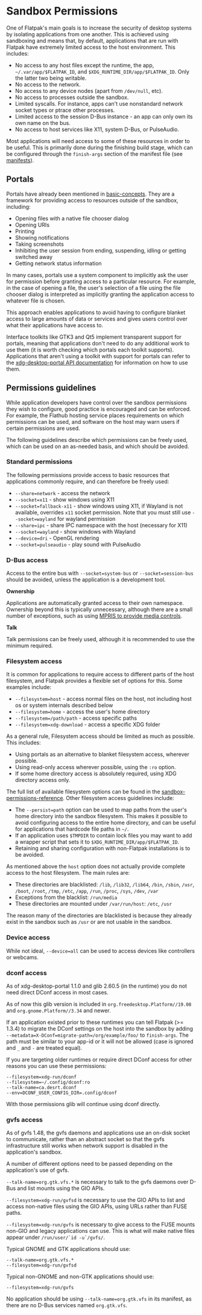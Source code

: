 # Sandbox Permissions

One of Flatpak's main goals is to increase the security of desktop
systems by isolating applications from one another. This is achieved
using sandboxing and means that, by default, applications that are run
with Flatpak have extremely limited access to the host environment. This
includes:

- No access to any host files except the runtime, the app,
  `~/.var/app/$FLATPAK_ID`, and `$XDG_RUNTIME_DIR/app/$FLATPAK_ID`.
  Only the latter two being writable.
- No access to the network.
- No access to any device nodes (apart from `/dev/null`, etc).
- No access to processes outside the sandbox.
- Limited syscalls. For instance, apps can't use nonstandard network
  socket types or ptrace other processes.
- Limited access to the session D-Bus instance - an app can only own
  its own name on the bus.
- No access to host services like X11, system D-Bus, or PulseAudio.

Most applications will need access to some of these resources in order
to be useful. This is primarily done during the finishing build stage,
which can be configured through the `finish-args` section of the
manifest file (see [manifests](manifests)).

## Portals

Portals have already been mentioned in
[basic-concepts](../getting-started/basic-concepts). They are a framework for
providing access to resources outside of the sandbox, including:

- Opening files with a native file chooser dialog
- Opening URIs
- Printing
- Showing notifications
- Taking screenshots
- Inhibiting the user session from ending, suspending, idling or
  getting switched away
- Getting network status information

In many cases, portals use a system component to implicitly ask the user
for permission before granting access to a particular resource. For
example, in the case of opening a file, the user's selection of a file
using the file chooser dialog is interpreted as implicitly granting the
application access to whatever file is chosen.

This approach enables applications to avoid having to configure blanket
access to large amounts of data or services and gives users control over
what their applications have access to.

Interface toolkits like GTK3 and Qt5 implement transparent support for
portals, meaning that applications don't need to do any additional work
to use them (it is worth checking which portals each toolkit supports).
Applications that aren't using a toolkit with support for portals can
refer to the [xdg-desktop-portal API
documentation](https://flatpak.github.io/xdg-desktop-portal/portal-docs.html)
for information on how to use them.

## Permissions guidelines

While application developers have control over the sandbox permissions
they wish to configure, good practice is encouraged and can be enforced.
For example, the Flathub hosting service places requirements on which
permissions can be used, and software on the host may warn users if
certain permissions are used.

The following guidelines describe which permissions can be freely used,
which can be used on an as-needed basis, and which should be avoided.

### Standard permissions

The following permissions provide access to basic resources that
applications commonly require, and can therefore be freely used:

- `--share=network` - access the network
- `--socket=x11` - show windows using X11
- `--socket=fallback-x11` - show windows using X11, if Wayland is not
  available, overrides `x11` socket permission. Note that you must
  still use `--socket=wayland` for wayland permission
- `--share=ipc` - share IPC namespace with the host (necessary for
  X11)
- `--socket=wayland` - show windows with Wayland
- `--device=dri` - OpenGL rendering
- `--socket=pulseaudio` - play sound with PulseAudio

### D-Bus access

Access to the entire bus with `--socket=system-bus` or
`--socket=session-bus` should be avoided, unless the application is a
development tool.

**Ownership**

Applications are automatically granted access to their own namespace.
Ownership beyond this is typically unnecessary, although there are a
small number of exceptions, such as using [MPRIS to provide media
controls](https://www.freedesktop.org/wiki/Specifications/mpris-spec/).

**Talk**

Talk permissions can be freely used, although it is recommended to use
the minimum required.

### Filesystem access

It is common for applications to require access to different parts of
the host filesystem, and Flatpak provides a flexible set of options for
this. Some examples include:

- `--filesystem=host` - access normal files on the host, not including
  host os or system internals described below
- `--filesystem=home` - access the user's home directory
- `--filesystem=/path/path` - access specific paths
- `--filesystem=xdg-download` - access a specific XDG folder

As a general rule, Filesystem access should be limited as much as
possible. This includes:

- Using portals as an alternative to blanket filesystem access,
  wherever possible.
- Using read-only access wherever possible, using the `:ro` option.
- If some home directory access is absolutely required, using XDG
  directory access only.

The full list of available filesystem options can be found in the
[sandbox-permissions-reference](sandbox-permissions-reference). Other
filesystem access guidelines include:

- The `--persist=path` option can be used to map paths from the
  user's home directory into the sandbox filesystem. This makes it
  possible to avoid configuring access to the entire home directory,
  and can be useful for applications that hardcode file paths in `~/`.
- If an application uses `$TMPDIR` to contain lock files you may want
  to add a wrapper script that sets it to
  `$XDG_RUNTIME_DIR/app/$FLATPAK_ID`.
- Retaining and sharing configuration with non-Flatpak installations
  is to be avoided.

As mentioned above the `host` option does not actually provide complete
access to the host filesystem. The main rules are:

- These directories are blacklisted: `/lib`, `/lib32`, `/lib64`,
  `/bin`, `/sbin`, `/usr`, `/boot`, `/root`, `/tmp`, `/etc`, `/app`,
  `/run`, `/proc`, `/sys`, `/dev`, `/var`
- Exceptions from the blacklist: `/run/media`
- These directories are mounted under `/var/run/host`: `/etc`, `/usr`

The reason many of the directories are blacklisted is because they
already exist in the sandbox such as `/usr` or are not usable in the
sandbox.

### Device access

While not ideal, `--device=all` can be used to access devices like
controllers or webcams.

### dconf access

As of xdg-desktop-portal 1.1.0 and glib 2.60.5 (in the runtime) you do
not need direct DConf access in most cases.

As of now this glib version is included in
`org.freedesktop.Platform//19.08` and `org.gnome.Platform//3.34` and
newer.

If an application existed prior to these runtimes you can tell Flatpak
(\>= 1.3.4) to migrate the DConf settings on the host into the sandbox
by adding `--metadata=X-DConf=migrate-path=/org/example/foo/` to
`finish-args`. The path must be similar to your app-id or it will not be
allowed (case is ignored and `_` and `-` are treated equal).

If you are targeting older runtimes or require direct DConf access for
other reasons you can use these permissions:

    --filesystem=xdg-run/dconf
    --filesystem=~/.config/dconf:ro
    --talk-name=ca.desrt.dconf
    --env=DCONF_USER_CONFIG_DIR=.config/dconf

With those permissions glib will continue using dconf directly.

### gvfs access

As of gvfs 1.48, the gvfs daemons and applications use an on-disk socket
to communicate, rather than an abstract socket so that the gvfs
infrastructure still works when network support is disabled in the
application's sandbox.

A number of different options need to be passed depending on the
application's use of gvfs.

`--talk-name=org.gtk.vfs.*` is necessary to talk to the gvfs daemons
over D-Bus and list mounts using the GIO APIs.

`--filesystem=xdg-run/gvfsd` is necessary to use the GIO APIs to list
and access non-native files using the GIO APIs, using URLs rather than
FUSE paths.

`--filesystem=xdg-run/gvfs` is necessary to give access to the FUSE
mounts non-GIO and legacy applications can use. This is what will make
native files appear under `` /run/user/`id -u`/gvfs/ ``.

Typical GNOME and GTK applications should use:

    --talk-name=org.gtk.vfs.*
    --filesystem=xdg-run/gvfsd

Typical non-GNOME and non-GTK applications should use:

    --filesystem=xdg-run/gvfs

No application should be using `--talk-name=org.gtk.vfs` in its
manifest, as there are no D-Bus services named `org.gtk.vfs`.
